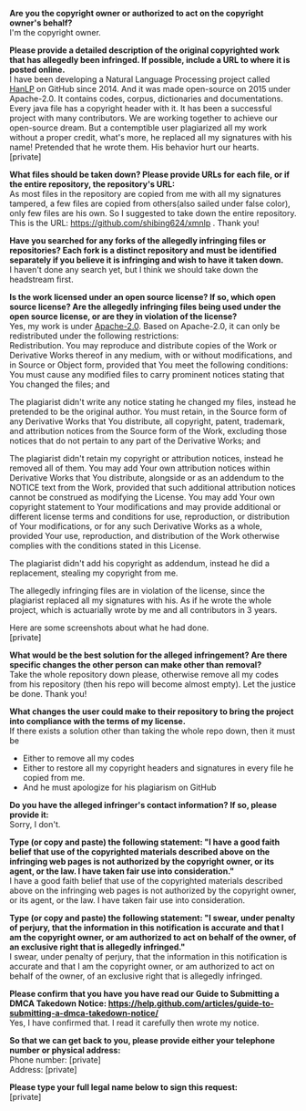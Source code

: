 **Are you the copyright owner or authorized to act on the copyright owner's behalf?**  
I'm the copyright owner.

**Please provide a detailed description of the original copyrighted work that has allegedly been infringed. If possible, include a URL to where it is posted online.**  
I have been developing a Natural Language Processing project called [HanLP](https://github.com/hankcs/HanLP) on GitHub since 2014. And it was made open-source on 2015 under Apache-2.0. It contains codes, corpus, dictionaries and documentations. Every java file has a copyright header with it. It has been a successful project with many contributors. We are working together to achieve our open-source dream. But a contemptible user plagiarized all my work without a proper credit, what's more, he replaced all my signatures with his name! Pretended that he wrote them. His behavior hurt our hearts.  
[private]

**What files should be taken down? Please provide URLs for each file, or if the entire repository, the repository's URL:**  
As most files in the repository are copied from me with all my signatures tampered, a few files are copied from others(also sailed under false color), only few files are his own. So I suggested to take down the entire repository. This is the URL:   https://github.com/shibing624/xmnlp . Thank you!

**Have you searched for any forks of the allegedly infringing files or repositories? Each fork is a distinct repository and must be identified separately if you believe it is infringing and wish to have it taken down.**  
I haven't done any search yet, but I think we should take down the headstream first.

**Is the work licensed under an open source license? If so, which open source license? Are the allegedly infringing files being used under the open source license, or are they in violation of the license?**  
Yes, my work is under [Apache-2.0](https://www.apache.org/licenses/LICENSE-2.0). Based on Apache-2.0, it can only be redistributed under the following restrictions:  
Redistribution. You may reproduce and distribute copies of the Work or Derivative Works thereof in any medium, with or without modifications, and in Source or Object form, provided that You meet the following conditions:  
You must cause any modified files to carry prominent notices stating that You changed the files; and  

The plagiarist didn't write any notice stating he changed my files, instead he pretended to be the original author.
You must retain, in the Source form of any Derivative Works that You distribute, all copyright, patent, trademark, and attribution notices from the Source form of the Work, excluding those notices that do not pertain to any part of the Derivative Works; and

The plagiarist didn't retain my copyright or attribution notices, instead he removed all of them.
You may add Your own attribution notices within Derivative Works that You distribute, alongside or as an addendum to the NOTICE text from the Work, provided that such additional attribution notices cannot be construed as modifying the License. You may add Your own copyright statement to Your modifications and may provide additional or different license terms and conditions for use, reproduction, or distribution of Your modifications, or for any such Derivative Works as a whole, provided Your use, reproduction, and distribution of the Work otherwise complies with the conditions stated in this License.

The plagiarist didn't add his copyright as addendum, instead he did a replacement, stealing my copyright from me.

The allegedly infringing files are in violation of the license, since the plagiarist replaced all my signatures with his. As if he wrote the whole project, which is actuarially wrote by me and all contributors in 3 years.

Here are some screenshots about what he had done.  
[private]

**What would be the best solution for the alleged infringement? Are there specific changes the other person can make other than removal?**  
Take the whole repository down please, otherwise remove all my codes from his repository (then his repo will become almost empty). Let the justice be done. Thank you!

**What changes the user could make to their repository to bring the project into compliance with the terms of my license.**  
If there exists a solution other than taking the whole repo down, then it must be  
* Either to remove all my codes  
* Either to restore all my copyright headers and signatures in every file he copied from me.  
* And he must apologize for his plagiarism on GitHub  

**Do you have the alleged infringer's contact information? If so, please provide it:**  
Sorry, I don't.

**Type (or copy and paste) the following statement: "I have a good faith belief that use of the copyrighted materials described above on the infringing web pages is not authorized by the copyright owner, or its agent, or the law. I have taken fair use into consideration."**  
I have a good faith belief that use of the copyrighted materials described above on the infringing web pages is not authorized by the copyright owner, or its agent, or the law. I have taken fair use into consideration.

**Type (or copy and paste) the following statement: "I swear, under penalty of perjury, that the information in this notification is accurate and that I am the copyright owner, or am authorized to act on behalf of the owner, of an exclusive right that is allegedly infringed."**  
I swear, under penalty of perjury, that the information in this notification is accurate and that I am the copyright owner, or am authorized to act on behalf of the owner, of an exclusive right that is allegedly infringed.

**Please confirm that you have you have read our Guide to Submitting a DMCA Takedown Notice: https://help.github.com/articles/guide-to-submitting-a-dmca-takedown-notice/**  
Yes, I have confirmed that. I read it carefully then wrote my notice.

**So that we can get back to you, please provide either your telephone number or physical address:**  
Phone number: [private]  
Address: [private]  

**Please type your full legal name below to sign this request:**  
[private]
